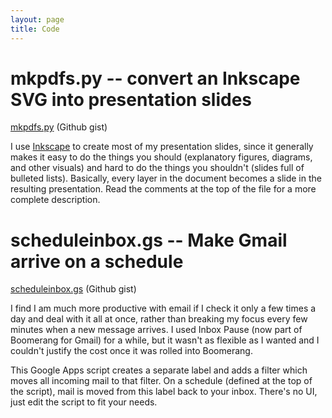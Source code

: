 ```yaml
---
layout: page
title: Code
---
```

# mkpdfs.py -- convert an Inkscape SVG into presentation slides
[mkpdfs.py](https://gist.github.com/stevenbell/909c79c9396f932942476e658b38d80c) (Github gist)

I use [Inkscape](http://inkscape.org) to create most of my presentation slides, since it generally makes it easy to do the things you should (explanatory figures, diagrams, and other visuals) and hard to do the things you shouldn't (slides full of bulleted lists).
Basically, every layer in the document becomes a slide in the resulting presentation.  Read the comments at the top of the file for a more complete description.


# scheduleinbox.gs -- Make Gmail arrive on a schedule
[scheduleinbox.gs](https://gist.github.com/stevenbell/4be4ba8f7ace2089c9f085ddac22347f) (Github gist)

I find I am much more productive with email if I check it only a few times a day and deal with it all at once, rather than breaking my focus every few minutes when a new message arrives.  I used Inbox Pause (now part of Boomerang for Gmail) for a while, but it wasn't as flexible as I wanted and I couldn't justify the cost once it was rolled into Boomerang.

This Google Apps script creates a separate label and adds a filter which moves all incoming mail to that filter.  On a schedule (defined at the top of the script), mail is moved from this label back to your inbox.  There's no UI, just edit the script to fit your needs.

